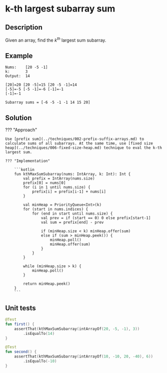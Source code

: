 # k-th largest subarray sum

## Description

Given an array, find the $k^{th}$ largest sum subarray.

## Example

```
Nums:    [20 -5 -1]
k:       3
Output:  14

[20]=20 [20 -5]=15 [20 -5 -1]=14
[-5]=-5 [-5 -1]=-6 [-1]=-1
[-1]=-1

Subarray sums = [-6 -5 -1 -1 14 15 20]
```

## Solution

??? "Approach"

	Use [prefix sum](../techniques/002-prefix-suffix-arrays.md) to calculate sums of all subarrays. At the same time, use [fixed size heap](../techniques/006-fixed-size-heap.md) technique to eval the k-th largest sum.

    ??? "Implementation"

		```kotlin 
		fun kthMaxSumSubarray(nums: IntArray, k: Int): Int {
			val prefix = IntArray(nums.size)
			prefix[0] = nums[0]
			for (i in 1 until nums.size) {
				prefix[i] = prefix[i-1] + nums[i]
			}

			val minHeap = PriorityQueue<Int>(k)
			for (start in nums.indices) {
				for (end in start until nums.size) {
					val prev = if (start == 0) 0 else prefix[start-1]
					val sum = prefix[end] - prev

					if (minHeap.size < k) minHeap.offer(sum)
					else if (sum > minHeap.peek()) {
						minHeap.poll()
						minHeap.offer(sum)
					}
				}
			}

			while (minHeap.size > k) {
				minHeap.poll()
			}

			return minHeap.peek()
		}
		```

## Unit tests

```kotlin
@Test
fun first() {
	assertThat(kthMaxSumSubarray(intArrayOf(20, -5, -1), 3))
		.isEqualTo(14)
}

@Test
fun second() {
	assertThat(kthMaxSumSubarray(intArrayOf(10, -10, 20, -40), 6))
		.isEqualTo(-10)
}
```



